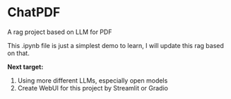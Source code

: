 # ChatPDF
A rag project based on LLM for PDF

This .ipynb file is just a simplest demo to learn, I will update this rag based on that.

**Next target:**
1. Using more different LLMs, especially open models
2. Create WebUI for this project by Streamlit or Gradio


